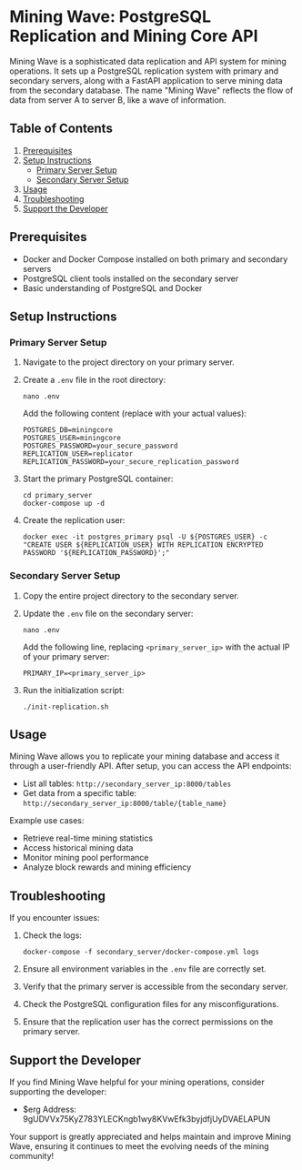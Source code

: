 # Mining Wave: PostgreSQL Replication and Mining Core API

Mining Wave is a sophisticated data replication and API system for mining operations. It sets up a PostgreSQL replication system with primary and secondary servers, along with a FastAPI application to serve mining data from the secondary database. The name "Mining Wave" reflects the flow of data from server A to server B, like a wave of information.

## Table of Contents

1. [Prerequisites](#prerequisites)
2. [Setup Instructions](#setup-instructions)
   - [Primary Server Setup](#primary-server-setup)
   - [Secondary Server Setup](#secondary-server-setup)
3. [Usage](#usage)
4. [Troubleshooting](#troubleshooting)
5. [Support the Developer](#support-the-developer)

## Prerequisites

- Docker and Docker Compose installed on both primary and secondary servers
- PostgreSQL client tools installed on the secondary server
- Basic understanding of PostgreSQL and Docker

## Setup Instructions

### Primary Server Setup

1. Navigate to the project directory on your primary server.

2. Create a `.env` file in the root directory:
   ```
   nano .env
   ```
   Add the following content (replace with your actual values):
   ```
   POSTGRES_DB=miningcore
   POSTGRES_USER=miningcore
   POSTGRES_PASSWORD=your_secure_password
   REPLICATION_USER=replicator
   REPLICATION_PASSWORD=your_secure_replication_password
   ```

3. Start the primary PostgreSQL container:
   ```
   cd primary_server
   docker-compose up -d
   ```

4. Create the replication user:
   ```
   docker exec -it postgres_primary psql -U ${POSTGRES_USER} -c "CREATE USER ${REPLICATION_USER} WITH REPLICATION ENCRYPTED PASSWORD '${REPLICATION_PASSWORD}';"
   ```

### Secondary Server Setup

1. Copy the entire project directory to the secondary server.

2. Update the `.env` file on the secondary server:
   ```
   nano .env
   ```
   Add the following line, replacing `<primary_server_ip>` with the actual IP of your primary server:
   ```
   PRIMARY_IP=<primary_server_ip>
   ```

3. Run the initialization script:
   ```
   ./init-replication.sh
   ```

## Usage

Mining Wave allows you to replicate your mining database and access it through a user-friendly API. After setup, you can access the API endpoints:

- List all tables: `http://secondary_server_ip:8000/tables`
- Get data from a specific table: `http://secondary_server_ip:8000/table/{table_name}`

Example use cases:
- Retrieve real-time mining statistics
- Access historical mining data
- Monitor mining pool performance
- Analyze block rewards and mining efficiency

## Troubleshooting

If you encounter issues:

1. Check the logs:
   ```
   docker-compose -f secondary_server/docker-compose.yml logs
   ```

2. Ensure all environment variables in the `.env` file are correctly set.

3. Verify that the primary server is accessible from the secondary server.

4. Check the PostgreSQL configuration files for any misconfigurations.

5. Ensure that the replication user has the correct permissions on the primary server.

## Support the Developer

If you find Mining Wave helpful for your mining operations, consider supporting the developer:

- $erg Address: 9gUDVVx75KyZ783YLECKngb1wy8KVwEfk3byjdfjUyDVAELAPUN

Your support is greatly appreciated and helps maintain and improve Mining Wave, ensuring it continues to meet the evolving needs of the mining community!

